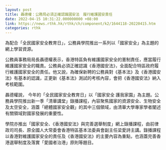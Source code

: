 ```yaml
---
layout: post
title: 聶德權：公務局必須正確認識國安法　履行維護國安責任
date: 2022-04-15 10:31:22.000000000 +08:00
link: https://news.rthk.hk/rthk/ch/component/k2/1644118-20220415.htm
categories: rthk
---
```


為配合「全民國家安全教育日」，公務員學院推出一系列以「國家安全」為主題的網上學習資源。

公務員事務局局長聶德權表示，香港特區負有維護國家安全的憲制責任，應當履行維護國家安全的職責。公務員必須正確認識《香港國安法》，全面配合特區政府履行維護國家安全的責任。他又說，為確保新聘的公務員對《基本法》及《香港國安法》有基本的認識，正更新《基本法》測試的考核內容，會把《香港國安法》納入考核範圍。

聶德權說， 今年的「全民國家安全教育日」以「國家安全  護我家園」為主題。公務員學院推出新一季「清華講堂」錄播課程，內容聚焦國家的資源安全、生物安全及太空安全，涵蓋「總體國家安全觀」的其中三個領域，由清華大學專家學者闡述有關領域對國家發展的重要性。

學院亦推出「國家安全、《香港國安法》與完善選舉制度」網上錄播課程，由前律政司司長、原全國人大常委會香港特區基本法委員會副主任梁愛詩主講。錄播課程以香港對維護國家安全的責任及《香港國安法》的主要內容為重點，也涵蓋完善香港選舉制度及落實「愛國者治港」原則等題目。
